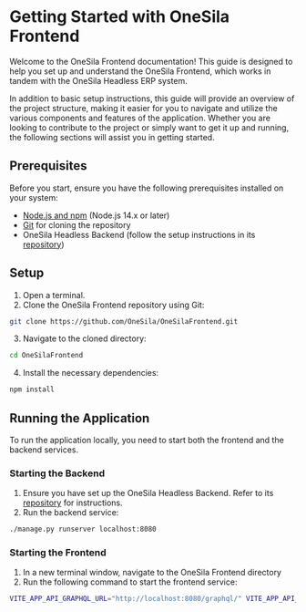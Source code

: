 # Getting Started with OneSila Frontend


Welcome to the OneSila Frontend documentation! This guide is designed to help you set up and understand the OneSila Frontend, which works in tandem with the OneSila Headless ERP system. 

In addition to basic setup instructions, this guide will provide an overview of the project structure, making it easier for you to navigate and utilize the various components and features of the application. Whether you are looking to contribute to the project or simply want to get it up and running, the following sections will assist you in getting started.

## Prerequisites

Before you start, ensure you have the following prerequisites installed on your system:

- [Node.js and npm](https://nodejs.org/en/download/) (Node.js 14.x or later)
- [Git](https://git-scm.com/downloads) for cloning the repository
- OneSila Headless Backend (follow the setup instructions in its [repository](https://github.com/OneSila/OneSilaHeadless))

## Setup

1. Open a terminal.
2. Clone the OneSila Frontend repository using Git:

```bash
git clone https://github.com/OneSila/OneSilaFrontend.git
```

3. Navigate to the cloned directory:

```bash
cd OneSilaFrontend
```

4. Install the necessary dependencies:

```bash
npm install
```

## Running the Application

To run the application locally, you need to start both the frontend and the backend services.

### Starting the Backend

1. Ensure you have set up the OneSila Headless Backend. Refer to its [repository](https://github.com/OneSila/OneSilaHeadless) for instructions.
2. Run the backend service:

```bash
./manage.py runserver localhost:8080
```

### Starting the Frontend

1. In a new terminal window, navigate to the OneSila Frontend directory
2. Run the following command to start the frontend service:

```bash
VITE_APP_API_GRAPHQL_URL="http://localhost:8080/graphql/" VITE_APP_API_GRAPHQL_WEBSOCKET_URL="ws://localhost:8080/graphql/" npm run dev
```

